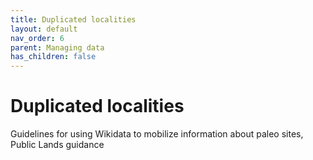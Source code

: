 ```yaml
---
title: Duplicated localities
layout: default
nav_order: 6
parent: Managing data
has_children: false
---
```


# Duplicated localities

Guidelines for using Wikidata to mobilize information about paleo sites, Public Lands guidance